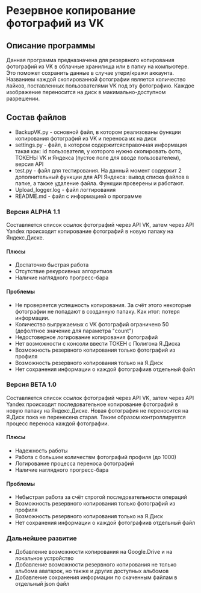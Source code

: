 # Резервное копирование фотографий из VK

## Описание программы
Данная программа предназначена для резервного копирования 
фотографий из VK в облачные хранилища или в папку на компьютере.
Это поможет сохранить данные в случае утери/кражи аккаунта.
Названием каждой скопированной фотографии является количество
лайков, поставленных пользователями VK под эту фотографию. 
Каждое изображение переносится на диск в макимально-доступном разрешении.

## Состав файлов
- BackupVK.py - основной файл, в котором реализованы функции 
копирования фотографий из VK и переноса их на диск
- settings.py - файл, в котором содержитсясправочная информация
такая как: id пользователя, у которого нужно скопировать фото,
ТОКЕНЫ VK и Яндекса (пустое поле для вводе пользователем), версия API
- test.py - файл для тестирования. На данный момент содержит
2 дополнительный функции для API Яндекса: вывод списка
файлов в папке, а также удаление файла. Функции проверены и
работают.
- Upload_logger.log - файл логгирования
- README.md - файл с информацией о программе

### Версия ALPHA 1.1
Составляется список ссылок фотографий через API VK, 
затем через API Yandex происходит копирование фотографий в новую папаку на
Яндекс.Диске.

#### Плюсы
- Достаточно быстрая работа
- Отсутствие рекурсивных алгоритмов
- Наличие наглядного прогресс-бара


#### Проблемы
- Не проверяется успешность копирования. За счёт этого
некоторые фотографии не попадают в созданную папаку. 
Как итог: потеря информации.
- Количество выгружаемых с VK фотографий ограничено 50 
(дефолтное значение для параметра "count")
- Недостоверное логирование копирования фотографий
- Нет возможности с консоли ввести ТОКЕН с Полигона Я.Диска
- Возможность резервного копирования только фотографий 
из профиля
- Возможность резервного копирования только на Я.Диск
- Нет сохранения информации о каждой фотографиив отдельный файл

### Версия BETA 1.0
Составляется список ссылок фотографий через API VK, 
затем через API Yandex происходит последовательное 
копирование фотографий в новую папаку на
Яндекс.Диске. Новая фотография не переносится на Я.Диск
пока не перенесена старая. Таким образом контроллируется 
процесс переноса каждой фотографии.

#### Плюсы
- Надежность работы
- Работа с большим количествм фотографий профиля (до 1000)
- Логирование процесса переноса фотографий
- Наличие наглядного прогресс-бара

#### Проблемы
- Небыстрая работа за счёт строгой последовательности операций
- Возможность резервного копирования только фотографий 
из профиля
- Возможность резервного копирования только на Я.Диск
- Нет сохранения информации о каждой фотографиив отдельный файл

### Дальнейшее развитие
- Добавление возможности копирования на Google.Drive
и на локальное устройство
- Добавление возможности резервного копирования не
только альбома аватарок, но также и других доступных альбомов
- Добавление сохранения информации по скаченным файлам
в отдельный json файл


